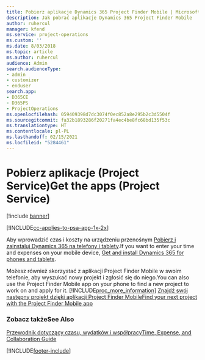 ```yaml
---
title: Pobierz aplikacje Dynamics 365 Project Finder Mobile | MicrosoftDocs
description: Jak pobrać aplikacje Dynamics 365 Project Finder Mobile
author: ruhercul
manager: kfend
ms.service: project-operations
ms.custom: ''
ms.date: 8/03/2018
ms.topic: article
ms.author: ruhercul
audience: Admin
search.audienceType:
- admin
- customizer
- enduser
search.app:
- D365CE
- D365PS
- ProjectOperations
ms.openlocfilehash: 059409398d7dc3074f0ec852a8e295b2c3d5504f
ms.sourcegitcommit: fa32b1893286f20271fa4ec4be8fc68bd135f53c
ms.translationtype: HT
ms.contentlocale: pl-PL
ms.lasthandoff: 02/15/2021
ms.locfileid: "5284461"
---
```

# <a name="get-the-apps-project-service"></a><span data-ttu-id="79933-103">Pobierz aplikacje (Project Service)</span><span class="sxs-lookup"><span data-stu-id="79933-103">Get the apps (Project Service)</span></span>

[!include [banner](../includes/psa-now-project-operations.md)]

[!INCLUDE[cc-applies-to-psa-app-1x-2x](../includes/cc-applies-to-psa-app-1x-2x.md)]

<span data-ttu-id="79933-104">Aby wprowadzić czas i koszty na urządzeniu przenośnym [Pobierz i zainstaluj Dynamics 365 na telefony i tablety](https://docs.microsoft.com/dynamics365/mobile-app/dynamics-365-phones-tablets-users-guide).</span><span class="sxs-lookup"><span data-stu-id="79933-104">If you want to enter your time and expenses on your mobile device, [Get and install Dynamics 365 for phones and tablets](https://docs.microsoft.com/dynamics365/mobile-app/dynamics-365-phones-tablets-users-guide).</span></span>  
  
 <span data-ttu-id="79933-105">Możesz również skorzystać z aplikacji Project Finder Mobile w swoim telefonie, aby wyszukać nowy projekt i zgłosić się do niego.</span><span class="sxs-lookup"><span data-stu-id="79933-105">You can also use the Project Finder Mobile app on your phone to find a new project to work on and apply for it.</span></span> [!INCLUDE[proc_more_information](../includes/proc-more-information.md)] <span data-ttu-id="79933-106">[Znajdź swój następny projekt dzięki aplikacji Project Finder Mobile](../psa/find-next-project-finder-mobile-app.md)</span><span class="sxs-lookup"><span data-stu-id="79933-106">[Find your next project with the Project Finder Mobile app](../psa/find-next-project-finder-mobile-app.md)</span></span> 
  
### <a name="see-also"></a><span data-ttu-id="79933-107">Zobacz także</span><span class="sxs-lookup"><span data-stu-id="79933-107">See Also</span></span>  
 [<span data-ttu-id="79933-108">Przewodnik dotyczący czasu, wydatków i współpracy</span><span class="sxs-lookup"><span data-stu-id="79933-108">Time, Expense, and Collaboration Guide</span></span>](../psa/time-expense-collaboration-guide.md)


[!INCLUDE[footer-include](../includes/footer-banner.md)]